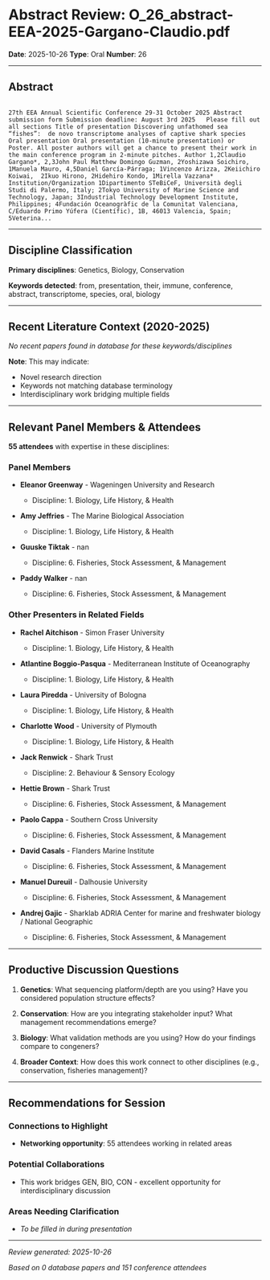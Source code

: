 # Abstract Review: O_26_abstract-EEA-2025-Gargano-Claudio.pdf

**Date**: 2025-10-26
**Type**: Oral
**Number**: 26

---

## Abstract

```
 
27th EEA Annual Scientific Conference 29-31 October 2025 Abstract submission form Submission deadline: August 3rd 2025   Please fill out all sections Title of presentation Discovering unfathomed sea “fishes”:  de novo transcriptome analyses of captive shark species  Oral presentation Oral presentation (10-minute presentation) or Poster. All poster authors will get a chance to present their work in the main conference program in 2-minute pitches. Author 1,2Claudio Gargano*, 2,3John Paul Matthew Domingo Guzman, 2Yoshizawa Soichiro, 1Manuela Mauro, 4,5Daniel García-Párraga; 1Vincenzo Arizza, 2Keiichiro Koiwai,  2Ikuo Hirono, 2Hidehiro Kondo, 1Mirella Vazzana* Institution/Organization 1Dipartimento STeBiCeF, Università degli Studi di Palermo, Italy; 2Tokyo University of Marine Science and Technology, Japan; 3Industrial Technology Development Institute, Philippines; 4Fundación Oceanogràfic de la Comunitat Valenciana, C/Eduardo Primo Yúfera (Científic), 1B, 46013 Valencia, Spain; 5Veterina...
```

---

## Discipline Classification

**Primary disciplines**: Genetics, Biology, Conservation

**Keywords detected**: from, presentation, their, immune, conference, abstract, transcriptome, species, oral, biology


---

## Recent Literature Context (2020-2025)


*No recent papers found in database for these keywords/disciplines*

**Note**: This may indicate:
- Novel research direction
- Keywords not matching database terminology
- Interdisciplinary work bridging multiple fields

---

## Relevant Panel Members & Attendees


**55 attendees** with expertise in these disciplines:


### Panel Members

- **Eleanor Greenway** - Wageningen University and Research
  - Discipline: 1. Biology, Life History, & Health

- **Amy Jeffries** - The Marine Biological Association
  - Discipline: 1. Biology, Life History, & Health

- **Guuske Tiktak** - nan
  - Discipline: 6. Fisheries, Stock Assessment, & Management

- **Paddy Walker** - nan
  - Discipline: 6. Fisheries, Stock Assessment, & Management


### Other Presenters in Related Fields

- **Rachel Aitchison** - Simon Fraser University
  - Discipline: 1. Biology, Life History, & Health

- **Atlantine Boggio-Pasqua** - Mediterranean Institute of Oceanography
  - Discipline: 1. Biology, Life History, & Health

- **Laura Piredda** - University of Bologna
  - Discipline: 1. Biology, Life History, & Health

- **Charlotte Wood** - University of Plymouth
  - Discipline: 1. Biology, Life History, & Health

- **Jack Renwick** - Shark Trust
  - Discipline: 2. Behaviour & Sensory Ecology

- **Hettie Brown** - Shark Trust
  - Discipline: 6. Fisheries, Stock Assessment, & Management

- **Paolo Cappa** - Southern Cross University
  - Discipline: 6. Fisheries, Stock Assessment, & Management

- **David Casals** - Flanders Marine Institute
  - Discipline: 6. Fisheries, Stock Assessment, & Management

- **Manuel Dureuil** - Dalhousie University
  - Discipline: 6. Fisheries, Stock Assessment, & Management

- **Andrej Gajic** - Sharklab ADRIA Center for marine and freshwater biology / National Geographic
  - Discipline: 6. Fisheries, Stock Assessment, & Management

---

## Productive Discussion Questions


1. **Genetics**: What sequencing platform/depth are you using? Have you considered population structure effects?


2. **Conservation**: How are you integrating stakeholder input? What management recommendations emerge?


3. **Biology**: What validation methods are you using? How do your findings compare to congeners?


4. **Broader Context**: How does this work connect to other disciplines (e.g., conservation, fisheries management)?


---

## Recommendations for Session

### Connections to Highlight

- **Networking opportunity**: 55 attendees working in related areas

### Potential Collaborations

- This work bridges GEN, BIO, CON - excellent opportunity for interdisciplinary discussion

### Areas Needing Clarification

- _To be filled in during presentation_

---


*Review generated: 2025-10-26*

*Based on 0 database papers and 151 conference attendees*